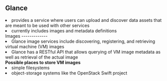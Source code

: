 Glance
--------------
<li>provides a service where users can upload and discover data assets that are meant to be used with other services</li>
<li>currently includes images and metadata definitions</li>
Images
-------------
<li>Glance image services include discovering, registering, and retrieving virtual machine (VM) images</li>
<li>Glance has a RESTful API that allows querying of VM image metadata as well as retrieval of the actual image</li>
<b>Possible places to store VM images</b>
<li>simple filesystems</li>
<li>object-storage systems like the OpenStack Swift project</li>

